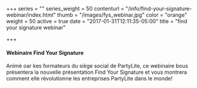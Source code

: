 +++
series = ""
series_weight = 50
contenturl = "/info/find-your-signature-webinar/index.html"
thumb = "/images/fys_webinar.jpg"
color = "orange"
weight = 50
active = true
date = "2017-01-31T12:11:35-05:00"
title = "find your signature webinar"

+++

#### Webinaire Find Your Signature

Animé oar kes formateurs du siège social de PartyLite, ce webinaire bous présentera la nouvelle présentation Find Your Signature et vous montrera comment elle révolutionne les entreprises PartyLite dans le monde!
